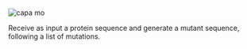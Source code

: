 # <p align="center">
  ![capa mo](https://user-images.githubusercontent.com/114628584/221056182-5249f527-284e-4796-8e87-07b3d2df98a2.png)





Receive as input a protein sequence and generate a mutant sequence, following a list of mutations.
